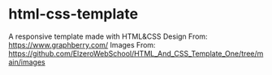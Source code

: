 # html-css-template
A responsive template made with HTML&amp;CSS
Design From: https://www.graphberry.com/
Images From: https://github.com/ElzeroWebSchool/HTML_And_CSS_Template_One/tree/main/images

